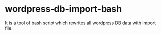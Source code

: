 # wordpress-db-import-bash
It is a tool of bash script which rewrites all wordpress DB data with import file.
